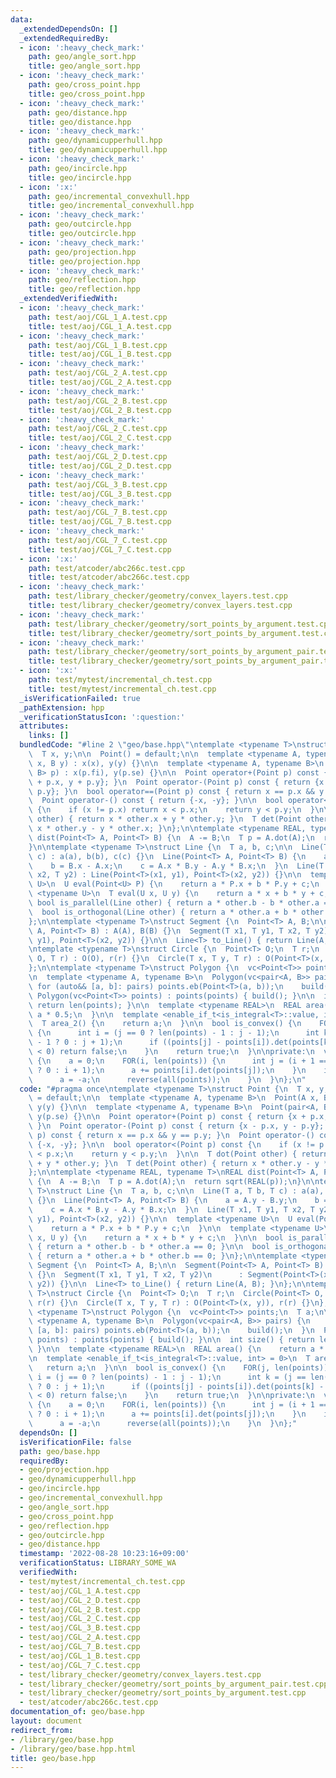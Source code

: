 ```yaml
---
data:
  _extendedDependsOn: []
  _extendedRequiredBy:
  - icon: ':heavy_check_mark:'
    path: geo/angle_sort.hpp
    title: geo/angle_sort.hpp
  - icon: ':heavy_check_mark:'
    path: geo/cross_point.hpp
    title: geo/cross_point.hpp
  - icon: ':heavy_check_mark:'
    path: geo/distance.hpp
    title: geo/distance.hpp
  - icon: ':heavy_check_mark:'
    path: geo/dynamicupperhull.hpp
    title: geo/dynamicupperhull.hpp
  - icon: ':heavy_check_mark:'
    path: geo/incircle.hpp
    title: geo/incircle.hpp
  - icon: ':x:'
    path: geo/incremental_convexhull.hpp
    title: geo/incremental_convexhull.hpp
  - icon: ':heavy_check_mark:'
    path: geo/outcircle.hpp
    title: geo/outcircle.hpp
  - icon: ':heavy_check_mark:'
    path: geo/projection.hpp
    title: geo/projection.hpp
  - icon: ':heavy_check_mark:'
    path: geo/reflection.hpp
    title: geo/reflection.hpp
  _extendedVerifiedWith:
  - icon: ':heavy_check_mark:'
    path: test/aoj/CGL_1_A.test.cpp
    title: test/aoj/CGL_1_A.test.cpp
  - icon: ':heavy_check_mark:'
    path: test/aoj/CGL_1_B.test.cpp
    title: test/aoj/CGL_1_B.test.cpp
  - icon: ':heavy_check_mark:'
    path: test/aoj/CGL_2_A.test.cpp
    title: test/aoj/CGL_2_A.test.cpp
  - icon: ':heavy_check_mark:'
    path: test/aoj/CGL_2_B.test.cpp
    title: test/aoj/CGL_2_B.test.cpp
  - icon: ':heavy_check_mark:'
    path: test/aoj/CGL_2_C.test.cpp
    title: test/aoj/CGL_2_C.test.cpp
  - icon: ':heavy_check_mark:'
    path: test/aoj/CGL_2_D.test.cpp
    title: test/aoj/CGL_2_D.test.cpp
  - icon: ':heavy_check_mark:'
    path: test/aoj/CGL_3_B.test.cpp
    title: test/aoj/CGL_3_B.test.cpp
  - icon: ':heavy_check_mark:'
    path: test/aoj/CGL_7_B.test.cpp
    title: test/aoj/CGL_7_B.test.cpp
  - icon: ':heavy_check_mark:'
    path: test/aoj/CGL_7_C.test.cpp
    title: test/aoj/CGL_7_C.test.cpp
  - icon: ':x:'
    path: test/atcoder/abc266c.test.cpp
    title: test/atcoder/abc266c.test.cpp
  - icon: ':heavy_check_mark:'
    path: test/library_checker/geometry/convex_layers.test.cpp
    title: test/library_checker/geometry/convex_layers.test.cpp
  - icon: ':heavy_check_mark:'
    path: test/library_checker/geometry/sort_points_by_argument.test.cpp
    title: test/library_checker/geometry/sort_points_by_argument.test.cpp
  - icon: ':heavy_check_mark:'
    path: test/library_checker/geometry/sort_points_by_argument_pair.test.cpp
    title: test/library_checker/geometry/sort_points_by_argument_pair.test.cpp
  - icon: ':x:'
    path: test/mytest/incremental_ch.test.cpp
    title: test/mytest/incremental_ch.test.cpp
  _isVerificationFailed: true
  _pathExtension: hpp
  _verificationStatusIcon: ':question:'
  attributes:
    links: []
  bundledCode: "#line 2 \"geo/base.hpp\"\ntemplate <typename T>\nstruct Point {\n\
    \  T x, y;\n\n  Point() = default;\n\n  template <typename A, typename B>\n  Point(A\
    \ x, B y) : x(x), y(y) {}\n\n  template <typename A, typename B>\n  Point(pair<A,\
    \ B> p) : x(p.fi), y(p.se) {}\n\n  Point operator+(Point p) const { return {x\
    \ + p.x, y + p.y}; }\n  Point operator-(Point p) const { return {x - p.x, y -\
    \ p.y}; }\n  bool operator==(Point p) const { return x == p.x && y == p.y; }\n\
    \  Point operator-() const { return {-x, -y}; }\n\n  bool operator<(Point p) const\
    \ {\n    if (x != p.x) return x < p.x;\n    return y < p.y;\n  }\n\n  T dot(Point\
    \ other) { return x * other.x + y * other.y; }\n  T det(Point other) { return\
    \ x * other.y - y * other.x; }\n};\n\ntemplate <typename REAL, typename T>\nREAL\
    \ dist(Point<T> A, Point<T> B) {\n  A -= B;\n  T p = A.dot(A);\n  return sqrt(REAL(p));\n\
    }\n\ntemplate <typename T>\nstruct Line {\n  T a, b, c;\n\n  Line(T a, T b, T\
    \ c) : a(a), b(b), c(c) {}\n  Line(Point<T> A, Point<T> B) {\n    a = A.y - B.y;\n\
    \    b = B.x - A.x;\n    c = A.x * B.y - A.y * B.x;\n  }\n  Line(T x1, T y1, T\
    \ x2, T y2) : Line(Point<T>(x1, y1), Point<T>(x2, y2)) {}\n\n  template <typename\
    \ U>\n  U eval(Point<U> P) {\n    return a * P.x + b * P.y + c;\n  }\n\n  template\
    \ <typename U>\n  T eval(U x, U y) {\n    return a * x + b * y + c;\n  }\n\n \
    \ bool is_parallel(Line other) { return a * other.b - b * other.a == 0; }\n\n\
    \  bool is_orthogonal(Line other) { return a * other.a + b * other.b == 0; }\n\
    };\n\ntemplate <typename T>\nstruct Segment {\n  Point<T> A, B;\n\n  Segment(Point<T>\
    \ A, Point<T> B) : A(A), B(B) {}\n  Segment(T x1, T y1, T x2, T y2)\n      : Segment(Point<T>(x1,\
    \ y1), Point<T>(x2, y2)) {}\n\n  Line<T> to_Line() { return Line(A, B); }\n};\n\
    \ntemplate <typename T>\nstruct Circle {\n  Point<T> O;\n  T r;\n  Circle(Point<T>\
    \ O, T r) : O(O), r(r) {}\n  Circle(T x, T y, T r) : O(Point<T>(x, y)), r(r) {}\n\
    };\n\ntemplate <typename T>\nstruct Polygon {\n  vc<Point<T>> points;\n  T a;\n\
    \n  template <typename A, typename B>\n  Polygon(vc<pair<A, B>> pairs) {\n   \
    \ for (auto&& [a, b]: pairs) points.eb(Point<T>(a, b));\n    build();\n  }\n \
    \ Polygon(vc<Point<T>> points) : points(points) { build(); }\n\n  int size() {\
    \ return len(points); }\n\n  template <typename REAL>\n  REAL area() {\n    return\
    \ a * 0.5;\n  }\n\n  template <enable_if_t<is_integral<T>::value, int> = 0>\n\
    \  T area_2() {\n    return a;\n  }\n\n  bool is_convex() {\n    FOR(j, len(points))\
    \ {\n      int i = (j == 0 ? len(points) - 1 : j - 1);\n      int k = (j == len(points)\
    \ - 1 ? 0 : j + 1);\n      if ((points[j] - points[i]).det(points[k] - points[j])\
    \ < 0) return false;\n    }\n    return true;\n  }\n\nprivate:\n  void build()\
    \ {\n    a = 0;\n    FOR(i, len(points)) {\n      int j = (i + 1 == len(points)\
    \ ? 0 : i + 1);\n      a += points[i].det(points[j]);\n    }\n    if (a < 0) {\n\
    \      a = -a;\n      reverse(all(points));\n    }\n  }\n};\n"
  code: "#pragma once\ntemplate <typename T>\nstruct Point {\n  T x, y;\n\n  Point()\
    \ = default;\n\n  template <typename A, typename B>\n  Point(A x, B y) : x(x),\
    \ y(y) {}\n\n  template <typename A, typename B>\n  Point(pair<A, B> p) : x(p.fi),\
    \ y(p.se) {}\n\n  Point operator+(Point p) const { return {x + p.x, y + p.y};\
    \ }\n  Point operator-(Point p) const { return {x - p.x, y - p.y}; }\n  bool operator==(Point\
    \ p) const { return x == p.x && y == p.y; }\n  Point operator-() const { return\
    \ {-x, -y}; }\n\n  bool operator<(Point p) const {\n    if (x != p.x) return x\
    \ < p.x;\n    return y < p.y;\n  }\n\n  T dot(Point other) { return x * other.x\
    \ + y * other.y; }\n  T det(Point other) { return x * other.y - y * other.x; }\n\
    };\n\ntemplate <typename REAL, typename T>\nREAL dist(Point<T> A, Point<T> B)\
    \ {\n  A -= B;\n  T p = A.dot(A);\n  return sqrt(REAL(p));\n}\n\ntemplate <typename\
    \ T>\nstruct Line {\n  T a, b, c;\n\n  Line(T a, T b, T c) : a(a), b(b), c(c)\
    \ {}\n  Line(Point<T> A, Point<T> B) {\n    a = A.y - B.y;\n    b = B.x - A.x;\n\
    \    c = A.x * B.y - A.y * B.x;\n  }\n  Line(T x1, T y1, T x2, T y2) : Line(Point<T>(x1,\
    \ y1), Point<T>(x2, y2)) {}\n\n  template <typename U>\n  U eval(Point<U> P) {\n\
    \    return a * P.x + b * P.y + c;\n  }\n\n  template <typename U>\n  T eval(U\
    \ x, U y) {\n    return a * x + b * y + c;\n  }\n\n  bool is_parallel(Line other)\
    \ { return a * other.b - b * other.a == 0; }\n\n  bool is_orthogonal(Line other)\
    \ { return a * other.a + b * other.b == 0; }\n};\n\ntemplate <typename T>\nstruct\
    \ Segment {\n  Point<T> A, B;\n\n  Segment(Point<T> A, Point<T> B) : A(A), B(B)\
    \ {}\n  Segment(T x1, T y1, T x2, T y2)\n      : Segment(Point<T>(x1, y1), Point<T>(x2,\
    \ y2)) {}\n\n  Line<T> to_Line() { return Line(A, B); }\n};\n\ntemplate <typename\
    \ T>\nstruct Circle {\n  Point<T> O;\n  T r;\n  Circle(Point<T> O, T r) : O(O),\
    \ r(r) {}\n  Circle(T x, T y, T r) : O(Point<T>(x, y)), r(r) {}\n};\n\ntemplate\
    \ <typename T>\nstruct Polygon {\n  vc<Point<T>> points;\n  T a;\n\n  template\
    \ <typename A, typename B>\n  Polygon(vc<pair<A, B>> pairs) {\n    for (auto&&\
    \ [a, b]: pairs) points.eb(Point<T>(a, b));\n    build();\n  }\n  Polygon(vc<Point<T>>\
    \ points) : points(points) { build(); }\n\n  int size() { return len(points);\
    \ }\n\n  template <typename REAL>\n  REAL area() {\n    return a * 0.5;\n  }\n\
    \n  template <enable_if_t<is_integral<T>::value, int> = 0>\n  T area_2() {\n \
    \   return a;\n  }\n\n  bool is_convex() {\n    FOR(j, len(points)) {\n      int\
    \ i = (j == 0 ? len(points) - 1 : j - 1);\n      int k = (j == len(points) - 1\
    \ ? 0 : j + 1);\n      if ((points[j] - points[i]).det(points[k] - points[j])\
    \ < 0) return false;\n    }\n    return true;\n  }\n\nprivate:\n  void build()\
    \ {\n    a = 0;\n    FOR(i, len(points)) {\n      int j = (i + 1 == len(points)\
    \ ? 0 : i + 1);\n      a += points[i].det(points[j]);\n    }\n    if (a < 0) {\n\
    \      a = -a;\n      reverse(all(points));\n    }\n  }\n};"
  dependsOn: []
  isVerificationFile: false
  path: geo/base.hpp
  requiredBy:
  - geo/projection.hpp
  - geo/dynamicupperhull.hpp
  - geo/incircle.hpp
  - geo/incremental_convexhull.hpp
  - geo/angle_sort.hpp
  - geo/cross_point.hpp
  - geo/reflection.hpp
  - geo/outcircle.hpp
  - geo/distance.hpp
  timestamp: '2022-08-28 10:23:16+09:00'
  verificationStatus: LIBRARY_SOME_WA
  verifiedWith:
  - test/mytest/incremental_ch.test.cpp
  - test/aoj/CGL_1_A.test.cpp
  - test/aoj/CGL_2_D.test.cpp
  - test/aoj/CGL_2_B.test.cpp
  - test/aoj/CGL_2_C.test.cpp
  - test/aoj/CGL_3_B.test.cpp
  - test/aoj/CGL_2_A.test.cpp
  - test/aoj/CGL_7_B.test.cpp
  - test/aoj/CGL_1_B.test.cpp
  - test/aoj/CGL_7_C.test.cpp
  - test/library_checker/geometry/convex_layers.test.cpp
  - test/library_checker/geometry/sort_points_by_argument_pair.test.cpp
  - test/library_checker/geometry/sort_points_by_argument.test.cpp
  - test/atcoder/abc266c.test.cpp
documentation_of: geo/base.hpp
layout: document
redirect_from:
- /library/geo/base.hpp
- /library/geo/base.hpp.html
title: geo/base.hpp
---
```

